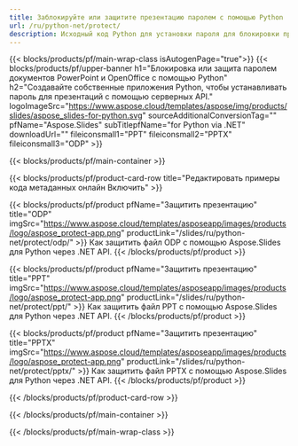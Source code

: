 ```yaml
---
title: Заблокируйте или защитите презентацию паролем с помощью Python
url: /ru/python-net/protect/
description: Исходный код Python для установки пароля для блокировки презентации
---
```


{{< blocks/products/pf/main-wrap-class isAutogenPage="true">}}
{{< blocks/products/pf/upper-banner h1="Блокировка или защита паролем документов PowerPoint и OpenOffice с помощью Python" h2="Создавайте собственные приложения Python, чтобы устанавливать пароль для презентаций с помощью серверных API." logoImageSrc="https://www.aspose.cloud/templates/aspose/img/products/slides/aspose_slides-for-python.svg" sourceAdditionalConversionTag="" pfName="Aspose.Slides" subTitlepfName="for Python via .NET" downloadUrl="" fileiconsmall1="PPT" fileiconsmall2="PPTX" fileiconsmall3="ODP" >}}

{{< blocks/products/pf/main-container >}}

{{< blocks/products/pf/product-card-row title="Редактировать примеры кода метаданных онлайн Включить" >}}

{{< blocks/products/pf/product pfName="Защитить презентацию" title="ODP" imgSrc="https://www.aspose.cloud/templates/asposeapp/images/products/logo/aspose_protect-app.png" productLink="/slides/ru/python-net/protect/odp/" >}}
Как защитить файл ODP с помощью Aspose.Slides для Python через .NET API.
{{< /blocks/products/pf/product >}}

{{< blocks/products/pf/product pfName="Защитить презентацию" title="PPT" imgSrc="https://www.aspose.cloud/templates/asposeapp/images/products/logo/aspose_protect-app.png" productLink="/slides/ru/python-net/protect/ppt/" >}}
Как защитить файл PPT с помощью Aspose.Slides для Python через .NET API.
{{< /blocks/products/pf/product >}}

{{< blocks/products/pf/product pfName="Защитить презентацию" title="PPTX" imgSrc="https://www.aspose.cloud/templates/asposeapp/images/products/logo/aspose_protect-app.png" productLink="/slides/ru/python-net/protect/pptx/" >}}
Как защитить файл PPTX с помощью Aspose.Slides для Python через .NET API.
{{< /blocks/products/pf/product >}}



{{< /blocks/products/pf/product-card-row >}}

{{< /blocks/products/pf/main-container >}}
    
{{< /blocks/products/pf/main-wrap-class >}}